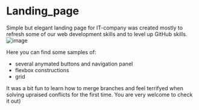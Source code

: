 # Landing_page
Simple but elegant landing page for IT-company was created mostly to refresh some of our web development skills and to level up GitHub skills.
![image](https://user-images.githubusercontent.com/63054459/209401645-7afc72e3-2564-4eae-8f4e-b4793498513e.png)

Here you can find some samples of: <br> 
- several anymated buttons and navigation panel <br>
- flexbox constructions <br>
- grid

It was a bit fun to learn how to merge branches and feel terrifyed when solving upraised conflicts for the first time.
You are very welcome to check it out)
